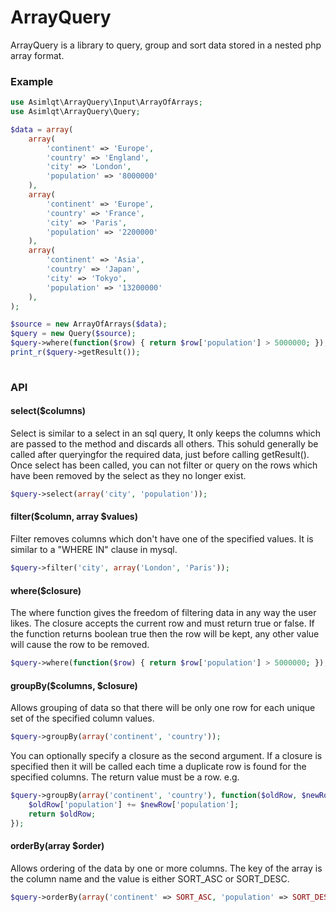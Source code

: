 ArrayQuery
==========

ArrayQuery is a library to query, group and sort data stored in a nested php array format.

### Example

```php
use Asimlqt\ArrayQuery\Input\ArrayOfArrays;
use Asimlqt\ArrayQuery\Query;

$data = array(
    array(
        'continent' => 'Europe',
        'country' => 'England',
        'city' => 'London',
        'population' => '8000000'
    ),
    array(
        'continent' => 'Europe',
        'country' => 'France',
        'city' => 'Paris',
        'population' => '2200000'
    ),
    array(
        'continent' => 'Asia',
        'country' => 'Japan',
        'city' => 'Tokyo',
        'population' => '13200000'
    ),
);

$source = new ArrayOfArrays($data);
$query = new Query($source);
$query->where(function($row) { return $row['population'] > 5000000; });
print_r($query->getResult());
    
```

### API

#### select($columns)

Select is similar to a select in an sql query, It only keeps the columns which are passed to the method and discards all others. This sohuld generally be called after queryingfor the required data, just before calling getResult().  Once select has been called, you can not filter or query on the rows which have been removed by the select as they no longer exist.

```php
$query->select(array('city', 'population'));
```


#### filter($column, array $values)

Filter removes columns which don't have one of the specified values. It is similar to a "WHERE IN" clause in mysql.

```php
$query->filter('city', array('London', 'Paris'));
``` 


#### where($closure)

The where function gives the freedom of filtering data in any way the user likes. The closure accepts the current row and must return true or false. If the function returns boolean true then the row will be kept, any other value will cause the row to be removed.

```php
$query->where(function($row) { return $row['population'] > 5000000; });
```

#### groupBy($columns, $closure)

Allows grouping of data so that there will be only one row for each unique set of the specified column values.

```php
$query->groupBy(array('continent', 'country'));
```

You can optionally specify a closure as the second argument. If a closure is specified then it will be called each time a duplicate row is found for the specified columns. The return value must be a row. e.g.

```php
$query->groupBy(array('continent', 'country'), function($oldRow, $newRow) {
	$oldRow['population'] += $newRow['population'];
	return $oldRow;
});
```

#### orderBy(array $order)

Allows ordering of the data by one or more columns. The key of the array is the column name and the value is either SORT_ASC or SORT_DESC.

```php
$query->orderBy(array('continent' => SORT_ASC, 'population' => SORT_DESC));
```